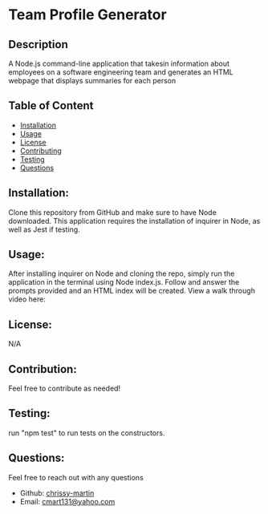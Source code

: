 # Team Profile Generator
  

## Description

A Node.js command-line application that takesin information about employees on a software engineering team and generates an HTML webpage that displays summaries for each person

## Table of Content
- [Installation](#installation)
- [Usage](#usage)
- [License](#license)
- [Contributing](#contribution)
- [Testing](#testing)
- [Questions](#questions)


## Installation:

 Clone this repository from GitHub and make sure to have Node downloaded. This application requires the installation of inquirer in Node, as well as Jest if testing.

## Usage:

After installing inquirer on Node and cloning the repo, simply run the application in the terminal using Node index.js. Follow and answer the prompts provided and an HTML index will be created. View a walk through video here: 

## License:

N/A


## Contribution:

Feel free to contribute as needed!


## Testing:

run "npm test" to run tests on the constructors.


## Questions:

Feel free to reach out with any questions

- Github: [chrissy-martin](https://github.com/chrissy-martin)
- Email: cmart131@yahoo.com 
